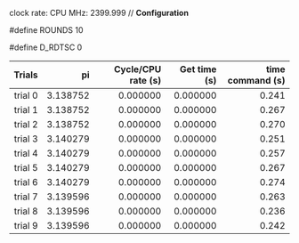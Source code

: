 clock rate:
CPU MHz:             2399.999
// **Configuration**

#define ROUNDS 10

#define D_RDTSC 0

| Trials | pi | Cycle/CPU rate (s) | Get time (s) | time command (s) |
|-:|-:|-:|-:|-:|
| trial 0 |  3.138752 | 0.000000 | 0.000000 | 0.241 |
| trial 1 |  3.138752 | 0.000000 | 0.000000 | 0.267 |
| trial 2 |  3.138752 | 0.000000 | 0.000000 | 0.270 |
| trial 3 |  3.140279 | 0.000000 | 0.000000 | 0.251 |
| trial 4 |  3.140279 | 0.000000 | 0.000000 | 0.257 |
| trial 5 |  3.140279 | 0.000000 | 0.000000 | 0.267 |
| trial 6 |  3.140279 | 0.000000 | 0.000000 | 0.274 |
| trial 7 |  3.139596 | 0.000000 | 0.000000 | 0.263 |
| trial 8 |  3.139596 | 0.000000 | 0.000000 | 0.236 |
| trial 9 |  3.139596 | 0.000000 | 0.000000 | 0.242 |
